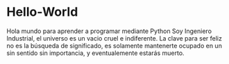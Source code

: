 # Hello-World
Hola mundo para aprender a programar mediante Python
Soy Ingeniero Industrial, el universo es un vacio  cruel e indiferente. La clave para ser feliz no es la búsqueda de significado, es solamente mantenerte ocupado en un sin sentido  sin importancia, y eventualemente estarás muerto.

